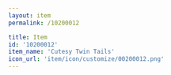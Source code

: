 ```yaml
---
layout: item
permalink: /10200012

title: Item
id: '10200012'
item_name: 'Cutesy Twin Tails'
icon_url: 'item/icon/customize/00200012.png'
---
```

